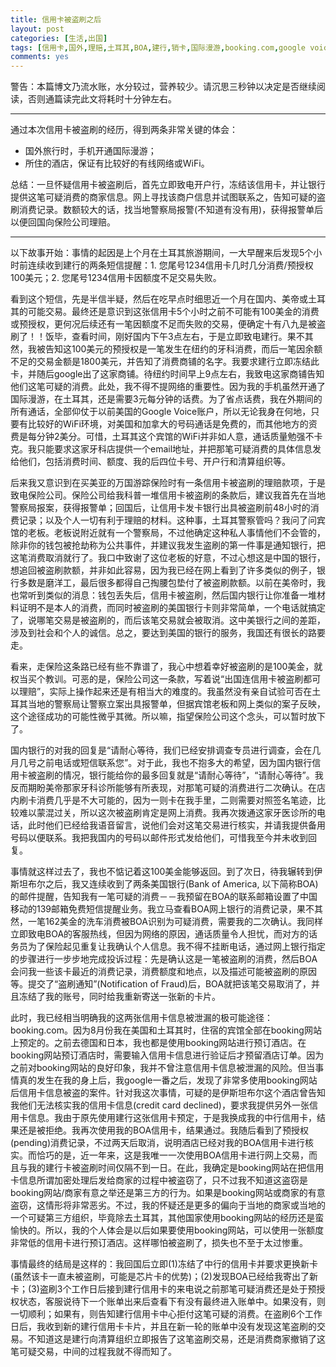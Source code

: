 ```yaml
---
title: 信用卡被盗刷之后
layout: post
categories: [生活,出国]
tags: [信用卡,国外,理赔,土耳其,BOA,建行,销卡,国际漫游,booking.com,google voice,]
comments: yes
---
```


警告：本篇博文乃流水账，水分较过，营养较少。请沉思三秒钟以决定是否继续阅读，否则通篇读完此文将耗时十分钟左右。

---

通过本次信用卡被盗刷的经历，得到两条非常关键的体会：

-  国外旅行时，手机开通国际漫游；
-  所住的酒店，保证有比较好的有线网络或WiFi。

总结：一旦怀疑信用卡被盗刷后，首先立即致电开户行，冻结该信用卡，并让银行提供这笔可疑消费的商家信息。网上寻找该商户信息并试图联系之，告知可疑的盗刷消费记录。数额较大的话，找当地警察局报警(不知道有没有用)，获得报警单后以便回国向保险公司理赔。

---

以下故事开始：事情的起因是上个月在土耳其旅游期间，一大早醒来后发现5个小时前连续收到建行的两条短信提醒：1. 您尾号1234信用卡几时几分消费/预授权100美元；2. 您尾号1234信用卡因额度不足交易失败。

看到这个短信，先是半信半疑，然后在吃早点时细思近一个月在国内、美帝或土耳其的可能交易。最终还是意识到这张信用卡5个小时之前不可能有100美金的消费或预授权，更何况后续还有一笔因额度不足而失败的交易，便确定十有八九是被盗刷了！！饭毕，查看时间，刚好国内下午3点左右，于是立即致电建行。果不其然，我被告知这100美元的预授权是一笔发生在纽约的牙科消费，而后一笔因余额不足的交易金额是1800美元，并告知了消费商铺的名字。我要求建行立即冻结此卡，并随后google出了这家商铺。待纽约时间早上9点左右，我致电这家商铺告知他们这笔可疑的消费。此处，我不得不提网络的重要性。因为我的手机虽然开通了国际漫游，在土耳其，还是需要3元每分钟的话费。为了省点话费，我在外期间的所有通话，全部仰仗于以前美国的Google Voice账户，所以无论我身在何地，只要有比较好的WiFi环境，对美国和加拿大的号码通话是免费的，而其他地方的资费是每分钟2美分。可惜，土耳其这个宾馆的WiFi并非如人意，通话质量勉强不卡克。我只能要求这家牙科店提供一个email地址，并把那笔可疑消费的具体信息发给他们，包括消费时间、额度、我的后四位卡号、开户行和清算组织等。

后来我又意识到在买美亚的万国游踪保险时有一条信用卡被盗刷的理赔款项，于是致电保险公司。保险公司给我科普一堆信用卡被盗刷的条款后，建议我首先在当地警察局报案，获得报警单；回国后，让信用卡发卡银行出具被盗刷前48小时的消费记录；以及个人一切有利于理赔的材料。这种事，土耳其警察管吗？我问了问宾馆的老板。老板说附近就有一个警察局，不过他确定这种私人事情他们不会管的，除非你的钱包被抢劫称为公共事件，并建议我发生盗刷的第一件事是通知银行，把这笔消费取消就行了。我口中致谢了这位老板的好意，不过心想这是中国的银行，想追回被盗刷款额，并非如此容易，因为我已经在网上看到了许多类似的例子，银行多数是磨洋工，最后很多都得自己掏腰包垫付了被盗刷款额。以前在美帝时，我也常听到类似的消息：钱包丢失后，信用卡被盗刷，然后国内银行让你准备一堆材料证明不是本人的消费，而同时被盗刷的美国银行卡则非常简单，一个电话就搞定了，说哪笔交易是被盗刷的，而后该笔交易就会被取消。这中美银行之间的差距，涉及到社会和个人的诚信。总之，要达到美国的银行的服务，我国还有很长的路要走。

看来，走保险这条路已经有些不靠谱了，我心中想着幸好被盗刷的是100美金，就权当买个教训。可恶的是，保险公司这一条款，写着说“出国连信用卡被盗刷都可以理赔”，实际上操作起来还是有相当大的难度的。我虽然没有亲自试验可否在土耳其当地的警察局让警察立案出具报警单，但据宾馆老板和网上类似的案子反映，这个途径成功的可能性微乎其微。所以嘛，指望保险公司这个念头，可以暂时放下了。

国内银行的对我的回复是“请耐心等待，我们已经安排调查专员进行调查，会在几月几号之前电话或短信联系您”。对于此，我也不抱多大的希望，因为国内银行信用卡被盗刷的情况，银行能给你的最多回复就是“请耐心等待”，“请耐心等待”。我反而期盼美帝那家牙科诊所能够有所表现，对那笔可疑的消费进行二次确认。在店内刷卡消费几乎是不大可能的，因为一则卡在我手里，二则需要对照签名笔迹，比较难以蒙混过关，所以这次被盗刷肯定是网上消费。我再次拨通这家牙医诊所的电话，此时他们已经给我语音留言，说他们会对这笔交易进行核实，并请我提供备用号码以便联系。我把我国内的号码以邮件形式发给他们，可惜我至今并未收到回复。

事情就这样过去了，我也不惦记着这100美金能够返回。到了次日，待我辗转到伊斯坦布尔之后，我又连续收到了两条美国银行(Bank of America, 以下简称BOA)的邮件提醒，告知我有一笔可疑的消费－－我预留在BOA的联系邮箱设置了中国移动的139邮箱免费短信提醒业务。我立马查看BOA网上银行的消费记录，果不其然，一笔162美金的洗车消费被BOA识别为可疑消费，需要我的二次确认。我同样立即致电BOA的客服热线，但因为网络的原因，通话质量令人担忧，而对方的话务员为了保险起见重复让我确认个人信息。我不得不挂断电话，通过网上银行指定的步骤进行一步步地完成投诉过程：先是确认这是一笔被盗刷的消费，然后BOA会问我一些该卡最近的消费记录，消费额度和地点，以及描述可能被盗刷的原因等。提交了“盗刷通知”(Notification of Fraud)后，BOA就把该笔交易取消了，并且冻结了我的账号，同时给我重新寄送一张新的卡片。

此时，我已经相当明确我的这两张信用卡信息被泄漏的极可能途径：booking.com。因为8月份我在美国和土耳其时，住宿的宾馆全部在booking网站上预定的。之前去德国和日本，我也都是使用booking网站进行预订酒店。在booking网站预订酒店时，需要输入信用卡信息进行验证后才预留酒店订单。因为之前对booking网站的良好印象，我并不曾注意信用卡信息被泄漏的风险。但当事情真的发生在我的身上后，我google一番之后，发现了非常多使用booking网站后信用卡信息被盗的案件。针对我这次事情，可疑的是伊斯坦布尔这个酒店曾告知我他们无法核实我的信用卡信息(credit card declined)，要求我提供另外一张信用卡信息。我由于原先使用建行这张信用卡预定，于是我换成我的中行信用卡，结果还是被拒绝。我再次使用我的BOA信用卡，结果通过。我随后看到了预授权(pending)消费记录，不过两天后取消，说明酒店已经对我的BOA信用卡进行核实。而恰巧的是，近一年来，这是我唯一一次使用BOA信用卡进行网上交易，而且与我的建行卡被盗刷时间仅隔不到一日。在此，我确定是booking网站在把信用卡信息所谓加密处理后发给商家的过程中被盗窃了，只不过我不知道这盗窃是booking网站/商家有意之举还是第三方的行为。如果是booking网站或商家的有意盗窃，这情形将非常恶劣。不过，我的怀疑还是更多的偏向于当地的商家或当地的一个可疑第三方组织，毕竟除去土耳其，其他国家使用booking网站的经历还是蛮愉快的。所以，我的个人体会是以后如果要使用booking网站，可以使用一张额度非常低的信用卡进行预订酒店。这样哪怕被盗刷了，损失也不至于太过惨重。

事情最终的结局是这样的：我回国后立即(1)冻结了中行的信用卡并要求更换新卡(虽然该卡一直未被盗刷，可能是芯片卡的优势)；(2)发现BOA已经给我寄出了新卡；(3)盗刷3个工作日后接到建行信用卡的来电说之前那笔可疑消费还是处于预授权状态，客服说待下一个账单出来后查看下有没有最终进入账单中。如果没有，则一切顺利；如果有，则告知建行信用卡中心拒付这笔可疑的消费。在盗刷6个工作日后，我收到新的建行信用卡卡片，并且在新一轮的账单中没有发现这笔盗刷的交易。不知道这是建行向清算组织立即报告了这笔盗刷交易，还是消费商家撤销了这笔可疑交易，中间的过程我就不得而知了。
